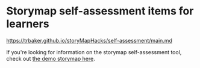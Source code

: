 # Storymap self-assessment items for learners

https://trbaker.github.io/storyMapHacks/self-assessment/main.md


If you're looking for information on the storymap self-assessment tool, check out <a target="new" href="https://storymaps.arcgis.com/stories/fa6465dc331f44eba7b90d5a4eaea4f7">the demo storymap here</a>.
